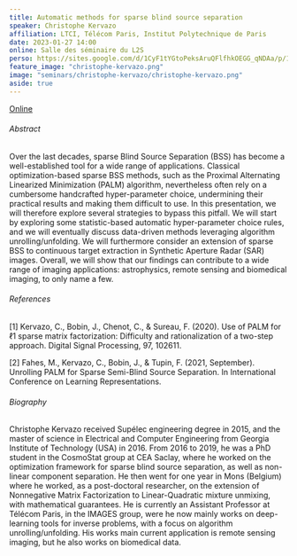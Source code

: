 ```yaml
---
title: Automatic methods for sparse blind source separation
speaker: Christophe Kervazo
affiliation: LTCI, Télécom Paris, Institut Polytechnique de Paris
date: 2023-01-27 14:00
online: Salle des séminaire du L2S
perso: https://sites.google.com/d/1CyF1tYGtoPeksAruQFlfhkOEGG_qNDAa/p/1PshTsbceZFm90mF6yWvfdgeaO9zY5gfD/edit
feature_image: "christophe-kervazo.png"
image: "seminars/christophe-kervazo/christophe-kervazo.png"
aside: true
---
```


[Online](https://teams.microsoft.com/l/meetup-join/19%3a178a6f926336444088eb120e42476f36%40thread.tacv2/1673988919895?context=%7b%22Tid%22%3a%2261f3e3b8-9b52-433a-a4eb-c67334ce54d5%22%2c%22Oid%22%3a%22e7e16d6d-f879-4a2c-9797-8c1ec43541f4%22%7d)

###### Abstract

Over the last decades, sparse Blind Source Separation (BSS) has become a
well-established tool for a wide range of applications. Classical
optimization-based sparse BSS methods, such as the Proximal Alternating
Linearized Minimization (PALM) algorithm, nevertheless often rely on a
cumbersome handcrafted hyper-parameter choice, undermining their practical
results and making them difficult to use. In this presentation, we will
therefore explore several strategies to bypass this pitfall. We will start by
exploring some statistic-based automatic hyper-parameter choice rules, and we
will eventually discuss data-driven methods leveraging algorithm
unrolling/unfolding. We will furthermore consider an extension of sparse BSS to
continuous target extraction in Synthetic Aperture Radar (SAR) images. Overall,
we will show that our findings can contribute to a wide range of imaging
applications: astrophysics, remote sensing and biomedical imaging, to only name
a few.


###### References

[1] Kervazo, C., Bobin, J., Chenot, C., & Sureau, F. (2020). Use of PALM for ℓ1 sparse matrix factorization: Difficulty and rationalization of a two-step approach. Digital Signal Processing, 97, 102611.

[2] Fahes, M., Kervazo, C., Bobin, J., & Tupin, F. (2021, September). Unrolling PALM for Sparse Semi-Blind Source Separation. In International Conference on Learning Representations.


###### Biography

Christophe Kervazo received Supélec engineering degree in 2015, and the master
of science in Electrical and Computer Engineering from Georgia Institute of
Technology (USA) in 2016. From 2016 to 2019, he was a PhD student in the
CosmoStat group at CEA Saclay, where he worked on the optimization framework for
sparse blind source separation, as well as non-linear component separation. He
then went for one year in Mons (Belgium) where he worked, as a post-doctoral
researcher, on the extension of Nonnegative Matrix Factorization to
Linear-Quadratic mixture unmixing, with mathematical guarantees. He is currently
an Assistant Professor at Télécom Paris, in the IMAGES group, were he now mainly
works on deep-learning tools for inverse problems, with a focus on algorithm
unrolling/unfolding. His works main current application is remote sensing
imaging, but he also works on biomedical data.

